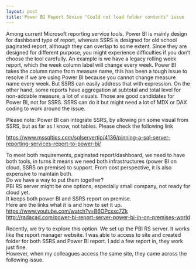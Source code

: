 ```yaml
---
layout: post
title: Power BI Report Sevice "Could not load folder contents" issue
---
```

Among current Microsoft reporting service tools. Power BI is mainly design for dashboard type of report, whereas SSRS is designed for old school paginated report, although they can overlap to some extent. Since they are designed for different purpose, you might experience difficulties if you don’t choose the tool carefully. An example is we have a legacy rolling week report, which the week column label will change every week. Power BI takes the column name from measure name, this has been a tough issue to resolve if we are using Power BI because you cannot change measure name every week. But SSRS can easily address that with expression. On the other hand, some reports have aggregation at subtotal and total level for non-addable measure, a lot of visuals. Those are good candidates for Power BI, not for SSRS. SSRS can do it but might need a lot of MDX or DAX coding to work around the issue.   

Please note: Power BI can integrate SSRS, by allowing pin some visual from SSRS, but as far as I know, not tables. Please check the following link  

<https://www.mssqltips.com/sqlservertip/4136/pinning-a-sql-server-reporting-services-report-to-power-bi/>  

To meet both requirements, paginated report/dashboard, we need to have both tools, in turns it means we need both infrastructures (power BI on cloud, SSRS on premise) to support. From cost perspective, it is also expensive to maintain both.   
Do we have a way to put them together?  
PBI RS server might be one options, especially small company, not ready for cloud yet.  
It keeps both power BI and SSRS report on premise.  
Here are the links what it is and how to set it up.  
 https://www.youtube.com/watch?v=B6OPcxxc7Zk  
http://radacad.com/power-bi-report-server-power-bi-in-on-premises-world  

Recently, we try to explore this option. We set up the PBI RS server. 
It works like the report manager website. I was able to access to site and created folder for both SSRS and Power BI report. I add a few report in, they work just fine.  
However, when my colleagues access the same site, they came across the following issue.  




